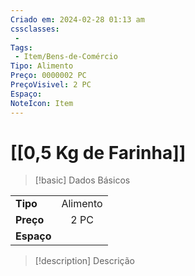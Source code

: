 ```yaml
---
Criado em: 2024-02-28 01:13 am
cssclasses:
 - 
Tags:
 - Item/Bens-de-Comércio
Tipo: Alimento
Preço: 0000002 PC
PreçoVisivel: 2 PC
Espaço: 
NoteIcon: Item
---
```

# [[0,5 Kg de Farinha]]

> [!basic] Dados Básicos
> 
|            |     |
| ---------- |:---:|
| **Tipo**   |  Alimento   |
| **Preço**  |  2 PC   |
| **Espaço** |     |
>
 
> [!description] Descrição
> 
>
